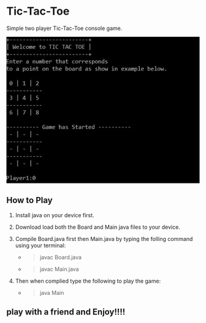 # Tic-Tac-Toe
Simple two player Tic-Tac-Toe console game.


![alt text](https://raw.githubusercontent.com/Munanga/Tic-Tac-Toe/master/board.JPG) 

## How to Play
1. Install java on your device first. 
2. Download load both the Board and Main java files to your device.
3. Compile Board.java first then Main.java by typing the folling command using your terminal:

   - > javac Board.java
   - > javac Main.java
4. Then  when complied type the following to play the game:
   
   - > java Main

## play with a friend and Enjoy!!!!
